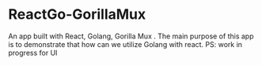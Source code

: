 # ReactGo-GorillaMux
An app built with React, Golang, Gorilla Mux . The main purpose of this app is to demonstrate that how can we utilize Golang with react. 
PS: work in progress for UI
